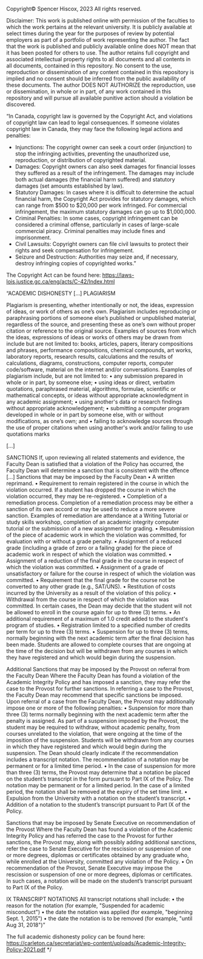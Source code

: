 Copyright© Spencer Hiscox, 2023 
All rights reserved.

Disclaimer: 
	This work is published online with permission of the faculties to which the work pertains at the relevant university. 
It is publicly available at select times during the year for the purposes of review by potential employers as part of a portfolio of work 
representing the author. The fact that the work is published and publicly available online does NOT mean that it has been posted for others to use. 
The author retains full copyright and associated intellectual property rights to all documents and all contents in all documents, contained in this 
repository. No consent to the use, reproduction or dissemination of any content contained in this repository is implied and no consent should be 
inferred from the public availability of these documents. The author DOES NOT AUTHORIZE the reproduction, use or dissemination, in whole or in part, 
of any work contained in this repository and will pursue all available punitive action should a violation be discovered.





“In Canada, copyright law is governed by the Copyright Act, and violations of copyright law can lead to legal consequences. If someone violates 
copyright law in Canada, they may face the following legal actions and penalties:

- Injunctions: The copyright owner can seek a court order (injunction) to stop the infringing activities, preventing the unauthorized use, 
  reproduction, or distribution of copyrighted material.
- Damages: Copyright owners can also seek damages for financial losses they suffered as a result of the infringement. The damages may include both 
  actual damages (the financial harm suffered) and statutory damages (set amounts established by law).
- Statutory Damages: In cases where it is difficult to determine the actual financial harm, the Copyright Act provides for statutory damages, which 
  can range from $500 to $20,000 per work infringed. For commercial infringement, the maximum statutory damages can go up to $1,000,000.
- Criminal Penalties: In some cases, copyright infringement can be considered a criminal offense, particularly in cases of large-scale commercial 
  piracy. Criminal penalties may include fines and imprisonment.
- Civil Lawsuits: Copyright owners can file civil lawsuits to protect their rights and seek compensation for infringement.
- Seizure and Destruction: Authorities may seize and, if necessary, destroy infringing copies of copyrighted works.”


The Copyright Act can be found here:
https://laws-lois.justice.gc.ca/eng/acts/C-42/Index.html





“ACADEMIC DISHONESTY […] PLAGIARISM

Plagiarism is presenting, whether intentionally or not, the ideas, expression of ideas, or work of others as one’s own. Plagiarism includes 
reproducing or paraphrasing portions of someone else’s published or unpublished material, regardless of the source, and presenting these as one’s 
own without proper citation or reference to the original source. Examples of sources from which the ideas, expressions of ideas or works of others 
may be drawn from include but are not limited to: books, articles, papers, literary compositions and phrases, performance compositions, chemical 
compounds, art works, laboratory reports, research results, calculations and the results of calculations, diagrams, constructions, computer reports, 
computer code/software, material on the internet and/or conversations. 
Examples of plagiarism include, but are not limited to: 
• any submission prepared in whole or in part, by someone else; 
• using ideas or direct, verbatim quotations, paraphrased material, algorithms, formulae, scientific or mathematical concepts, or ideas without 
  appropriate acknowledgment in any academic assignment; 
• using another's data or research findings without appropriate acknowledgement; 
• submitting a computer program developed in whole or in part by someone else, with or without modifications, as one’s own; and 
• failing to acknowledge sources through the use of proper citations when using another's work and/or failing to use quotations marks

[…]

SANCTIONS
If, upon reviewing all related statements and evidence, the Faculty Dean is satisfied that a violation of the Policy has occurred, the Faculty Dean 
will determine a sanction that is consistent with the offence
[…]
Sanctions that may be imposed by the Faculty Dean 
• A written reprimand. 
• Requirement to remain registered in the course in which the violation occurred. If a student has dropped the course in which the violation 
  occurred, they may be re-registered. 
• Completion of a remediation process. Completion of a remediation process may be either a sanction of its own accord or may be used to reduce a more 
  severe sanction. Examples of remediation are attendance at a Writing Tutorial or study skills workshop, completion of an academic integrity 
  computer tutorial or the submission of a new assignment for grading. 
• Resubmission of the piece of academic work in which the violation was committed, for evaluation with or without a grade penalty. 
• Assignment of a reduced grade (including a grade of zero or a failing grade) for the piece of academic work in respect of which the violation was 
  committed. 
• Assignment of a reduction of the final grade in the course in respect of which the violation was committed. 
• Assignment of a grade of unsatisfactory or failure for the course in respect of which the violation was committed. 
• Requirement that the final grade for the course not be converted to any other grade (e.g., SAT/UNS). 
• Restitution of costs incurred by the University as a result of the violation of this policy. 
• Withdrawal from the course in respect of which the violation was committed. In certain cases, the Dean may decide that the student will not be 
  allowed to enroll in the course again for up to three (3) terms. 
• An additional requirement of a maximum of 1.0 credit added to the student's program of studies. 
• Registration limited to a specified number of credits per term for up to three (3) terms. 
• Suspension for up to three (3) terms, normally beginning with the next academic term after the final decision has been made. Students are allowed 
  to complete courses that are ongoing at the time of the decision but will be withdrawn from any courses in which they have registered and which 
  would begin during the suspension. 

Additional Sanctions that may be imposed by the Provost on referral from the Faculty Dean Where the Faculty Dean has found a violation of the 
Academic Integrity Policy and has imposed a sanction, they may refer the case to the Provost for further sanctions. In referring a case to the 
Provost, the Faculty Dean may recommend that specific sanctions be imposed. Upon referral of a case from the Faculty Dean, the Provost may 
additionally impose one or more of the following penalties: 
• Suspension for more than three (3) terms normally beginning with the next academic term after the penalty is assigned. As part of a suspension 
  imposed by the Provost, the student may be required to withdraw, without academic penalty, from courses unrelated to the violation, that were 
  ongoing at the time of the imposition of the suspension. Students will be withdrawn from any courses in which they have registered and which would 
  begin during the suspension. The Dean should clearly indicate if the recommendation includes a transcript notation. The recommendation of a notation 
  may be permanent or for a limited time period. 
• In the case of suspension for more than three (3) terms, the Provost may determine that a notation be placed on the student’s transcript in the form 
  pursuant to Part IX of the Policy. The notation may be permanent or for a limited period. In the case of a limited period, the notation shall be 
  removed at the expiry of the set time limit. 
• Expulsion from the University with a notation on the student’s transcript. 
• Addition of a notation to the student’s transcript pursuant to Part IX of the Policy. 

Sanctions that may be imposed by Senate Executive on recommendation of the Provost Where the Faculty Dean has found a violation of the Academic 
Integrity Policy and has referred the case to the Provost for further sanctions, the Provost may, along with possibly adding additional sanctions, 
refer the case to Senate Executive for the rescission or suspension of one or more degrees, diplomas or certificates obtained by any graduate who, 
while enrolled at the University, committed any violation of the Policy. 
• On recommendation of the Provost, Senate Executive may impose the rescission or suspension of one or more degrees, diplomas or certificates. 
  In such cases, a notation will be made on the student’s transcript pursuant to Part IX of the Policy. 
  
IX TRANSCRIPT NOTATIONS All transcript notations shall include: 
• the reason for the notation (for example, "Suspended for academic misconduct") 
• the date the notation was applied (for example, "beginning Sept. 1, 2015") 
• the date the notation is to be removed (for example, "until Aug 31, 2018")”


The full academic dishonesty policy can be found here:
https://carleton.ca/secretariat/wp-content/uploads/Academic-Integrity-Policy-2021.pdf
*/
